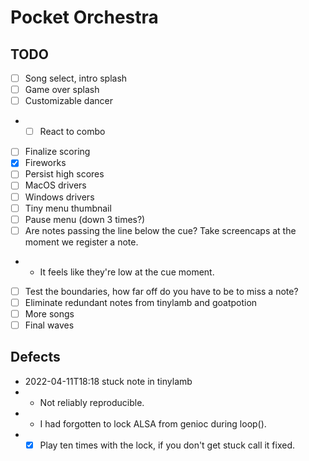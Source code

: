 # Pocket Orchestra

## TODO

- [ ] Song select, intro splash
- [ ] Game over splash
- [ ] Customizable dancer
- - [ ] React to combo
- [ ] Finalize scoring
- [x] Fireworks
- [ ] Persist high scores
- [ ] MacOS drivers
- [ ] Windows drivers
- [ ] Tiny menu thumbnail
- [ ] Pause menu (down 3 times?)
- [ ] Are notes passing the line below the cue? Take screencaps at the moment we register a note.
- - It feels like they're low at the cue moment.
- [ ] Test the boundaries, how far off do you have to be to miss a note?
- [ ] Eliminate redundant notes from tinylamb and goatpotion
- [ ] More songs
- [ ] Final waves

## Defects

- 2022-04-11T18:18 stuck note in tinylamb
- - Not reliably reproducible.
- - I had forgotten to lock ALSA from genioc during loop().
- - [x] Play ten times with the lock, if you don't get stuck call it fixed.
